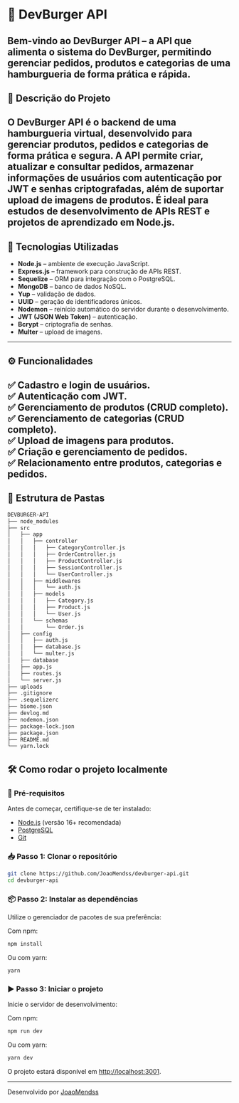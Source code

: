 # 🍔 DevBurger API

Bem-vindo ao **DevBurger API** – a API que alimenta o sistema do DevBurger, permitindo gerenciar pedidos, produtos e categorias de uma hamburgueria de forma prática e rápida.
---


## 📖 Descrição do Projeto

O **DevBurger API** é o backend de uma hamburgueria virtual, desenvolvido para gerenciar produtos, pedidos e categorias de forma prática e segura. A API permite criar, atualizar e consultar pedidos, armazenar informações de usuários com autenticação por JWT e senhas criptografadas, além de suportar upload de imagens de produtos. É ideal para estudos de desenvolvimento de APIs REST e projetos de aprendizado em Node.js.
---


## 🚀 Tecnologias Utilizadas

- **Node.js** – ambiente de execução JavaScript.
- **Express.js** – framework para construção de APIs REST.
- **Sequelize** – ORM para integração com o PostgreSQL.
- **MongoDB** – banco de dados NoSQL.
- **Yup** – validação de dados.
- **UUID** – geração de identificadores únicos.
- **Nodemon** – reinício automático do servidor durante o desenvolvimento.
- **JWT (JSON Web Token)** – autenticação.
- **Bcrypt** – criptografia de senhas.
- **Multer** – upload de imagens.
---


## ⚙️ Funcionalidades

✅ Cadastro e login de usuários.  
✅ Autenticação com JWT.  
✅ Gerenciamento de **produtos** (CRUD completo).  
✅ Gerenciamento de **categorias** (CRUD completo).  
✅ Upload de imagens para produtos.  
✅ Criação e gerenciamento de pedidos.  
✅ Relacionamento entre **produtos, categorias e pedidos**.  
---

## 📂 Estrutura de Pastas

```bash
DEVBURGER-API
├── node_modules
├── src
│   ├── app
│   │   ├── controller
│   │   │   ├── CategoryController.js
│   │   │   ├── OrderController.js
│   │   │   ├── ProductController.js
│   │   │   ├── SessionController.js
│   │   │   └── UserController.js
│   │   ├── middlewares
│   │   │   └── auth.js
│   │   ├── models
│   │   │   ├── Category.js
│   │   │   ├── Product.js
│   │   │   └── User.js
│   │   └── schemas
│   │       └── Order.js
│   ├── config
│   │   ├── auth.js
│   │   ├── database.js
│   │   └── multer.js
│   ├── database
│   ├── app.js
│   ├── routes.js
│   └── server.js
├── uploads
├── .gitignore
├── .sequelizerc
├── biome.json
├── devlog.md
├── nodemon.json
├── package-lock.json
├── package.json
├── README.md
└── yarn.lock
```

</details>

## 🛠️ Como rodar o projeto localmente

### 📌 Pré-requisitos
Antes de começar, certifique-se de ter instalado:  
- [Node.js](https://nodejs.org/) (versão 16+ recomendada)  
- [PostgreSQL](https://www.postgresql.org/)  
- [Git](https://git-scm.com/)  

### 📥 Passo 1: Clonar o repositório
```bash
git clone https://github.com/JoaoMendss/devburger-api.git
cd devburger-api
```

### 📦 Passo 2: Instalar as dependências
Utilize o gerenciador de pacotes de sua preferência:

Com npm:
```bash
npm install
```
Ou com yarn:
```bash
yarn
```

### ▶️ Passo 3: Iniciar o projeto
Inicie o servidor de desenvolvimento:

Com npm:
```bash
npm run dev
```
Ou com yarn:
```bash
yarn dev
```

O projeto estará disponível em [http://localhost:3001](http://localhost:3001).

---

Desenvolvido por [JoaoMendss](https://github.com/JoaoMendss)
